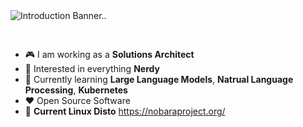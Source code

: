 <img src="https://raw.githubusercontent.com/lawrencek/lawrencek/main/assets/banner.png" alt="Introduction Banner.." style="text-align: center; margin-bottom: 30px;" />

- :video_game: I am working as a **Solutions Architect**
- :monocle_face: Interested in everything **Nerdy**
- :seedling: Currently learning **Large Language Models**, **Natrual Language Processing**, **Kubernetes**
- :heart: Open Source Software
- :penguin: **Current Linux Disto**  <https://nobaraproject.org/>